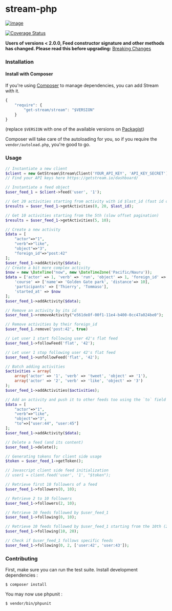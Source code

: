 stream-php
==========

[![image](https://secure.travis-ci.org/GetStream/stream-php.png?branch=master)](http://travis-ci.org/GetStream/stream-php)

[![Coverage Status](https://coveralls.io/repos/GetStream/stream-php/badge.png?branch=master)](https://coveralls.io/r/GetStream/stream-php?branch=master)

**Users of versions < 2.0.0, Feed constructor signature and other methods has changed. Please read this before upgrading:** [Breaking Changes](http://github.com/GetStream/stream-php/blob/master/upgrading.txt)

### Installation

#### Install with Composer

If you're using [Composer](https://getcomposer.org/) to manage
dependencies, you can add Stream with it.

```javascript
{
    "require": {
        "get-stream/stream": "$VERSION"
    }
}
```

(replace `$VERSION` with one of the available versions on
[Packagist](https://packagist.org/packages/get-stream/stream))

Composer will take care of the autoloading for you, so if you require
the `vendor/autoload.php`, you're good to go.

### Usage

```php
// Instantiate a new client
$client = new GetStream\Stream\Client('YOUR_API_KEY', 'API_KEY_SECRET');
// Find your API keys here https://getstream.io/dashboard/

// Instantiate a feed object
$user_feed_1 = $client->feed('user', '1');

// Get 20 activities starting from activity with id $last_id (fast id offset pagination)
$results = $user_feed_1->getActivities(0, 20, $last_id);

// Get 10 activities starting from the 5th (slow offset pagination)
$results = $user_feed_1->getActivities(5, 10);

// Create a new activity
$data = [
    "actor"=>"1",
    "verb"=>"like",
    "object"=>"3",
    "foreign_id"=>"post:42"
];
$user_feed_1->addActivity($data);
// Create a bit more complex activity
$now = new \DateTime("now", new \DateTimeZone('Pacific/Nauru'));
$data = ['actor' => 1, 'verb' => 'run', 'object' => 1, 'foreign_id' => 'run:1', 
	'course' => ['name'=> 'Golden Gate park', 'distance'=> 10],
	'participants' => ['Thierry', 'Tommaso'],
	'started_at' => $now
];
$user_feed_1->addActivity($data);

// Remove an activity by its id
$user_feed_1->removeActivity("e561de8f-00f1-11e4-b400-0cc47a024be0");

// Remove activities by their foreign_id
$user_feed_1.remove('post:42', true)

// Let user 1 start following user 42's flat feed
$user_feed_1->followFeed('flat', '42');

// Let user 1 stop following user 42's flat feed
$user_feed_1->unfollowFeed('flat', '42');

// Batch adding activities
$activities = array(
    array('actor' => '1', 'verb' => 'tweet', 'object' => '1'),
    array('actor' => '2', 'verb' => 'like', 'object' => '3')
);
$user_feed_1->addActivities($activities);

// Add an activity and push it to other feeds too using the `to` field
$data = [
    "actor"=>"1",
    "verb"=>"like",
    "object"=>"3",
    "to"=>["user:44", "user:45"]
];
$user_feed_1->addActivity($data);

// Delete a feed (and its content)
$user_feed_1->delete();

// Generating tokens for client side usage
$token = $user_feed_1->getToken();

// Javascript client side feed initialization
// user1 = client.feed('user', '1', "$token");

// Retrieve first 10 followers of a feed
$user_feed_1->followers(0, 10);

// Retrieve 2 to 10 followers
$user_feed_1->followers(2, 10);

// Retrieve 10 feeds followed by $user_feed_1
$user_feed_1->following(0, 10);

// Retrieve 10 feeds followed by $user_feed_1 starting from the 10th (2nd page)
$user_feed_1->following(10, 20);

// Check if $user_feed_1 follows specific feeds
$user_feed_1->following(0, 2, ['user:42', 'user:43']);

```

### Contributing

First, make sure you can run the test suite. Install development
dependencies :

    $ composer install

You may now use phpunit :

    $ vendor/bin/phpunit
